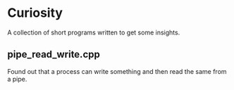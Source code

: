 # Curiosity

A collection of short programs written to get some insights.

## pipe\_read\_write.cpp

Found out that a process can write something and then read the same from a pipe.



